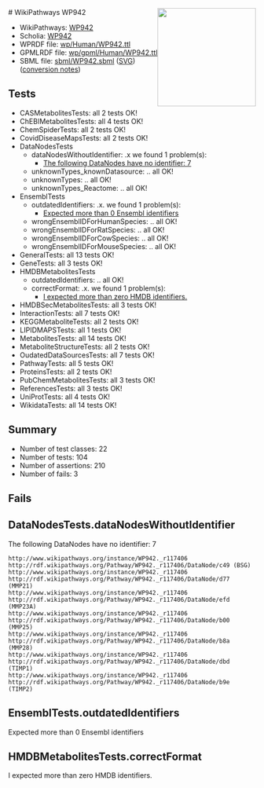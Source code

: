 <img style="float: right; width: 200px" src="../logo.png" />
# WikiPathways WP942

* WikiPathways: [WP942](https://identifiers.org/wikipathways:WP942)
* Scholia: [WP942](https://scholia.toolforge.org/wikipathways/WP942)
* WPRDF file: [wp/Human/WP942.ttl](../wp/Human/WP942.ttl)
* GPMLRDF file: [wp/gpml/Human/WP942.ttl](../wp/gpml/Human/WP942.ttl)
* SBML file: [sbml/WP942.sbml](../sbml/WP942.sbml) ([SVG](../sbml/WP942.svg)) ([conversion notes](../sbml/WP942.txt))

## Tests
* CASMetabolitesTests: all 2 tests OK!
* ChEBIMetabolitesTests: all 4 tests OK!
* ChemSpiderTests: all 2 tests OK!
* CovidDiseaseMapsTests: all 2 tests OK!
* DataNodesTests
    * dataNodesWithoutIdentifier: .x we found 1 problem(s):
        * [The following DataNodes have no identifier: 7](#d2d32fa6)
    * unknownTypes_knownDatasource: .. all OK!
    * unknownTypes: .. all OK!
    * unknownTypes_Reactome: .. all OK!
* EnsemblTests
    * outdatedIdentifiers: .x. we found 1 problem(s):
        * [Expected more than 0 Ensembl identifiers](#f44398b7)
    * wrongEnsemblIDForHumanSpecies: .. all OK!
    * wrongEnsemblIDForRatSpecies: .. all OK!
    * wrongEnsemblIDForCowSpecies: .. all OK!
    * wrongEnsemblIDForMouseSpecies: .. all OK!
* GeneralTests: all 13 tests OK!
* GeneTests: all 3 tests OK!
* HMDBMetabolitesTests
    * outdatedIdentifiers: .. all OK!
    * correctFormat: .x. we found 1 problem(s):
        * [I expected more than zero HMDB identifiers.](#ad154c1e)
* HMDBSecMetabolitesTests: all 3 tests OK!
* InteractionTests: all 7 tests OK!
* KEGGMetaboliteTests: all 2 tests OK!
* LIPIDMAPSTests: all 1 tests OK!
* MetabolitesTests: all 14 tests OK!
* MetaboliteStructureTests: all 2 tests OK!
* OudatedDataSourcesTests: all 7 tests OK!
* PathwayTests: all 5 tests OK!
* ProteinsTests: all 2 tests OK!
* PubChemMetabolitesTests: all 3 tests OK!
* ReferencesTests: all 3 tests OK!
* UniProtTests: all 4 tests OK!
* WikidataTests: all 14 tests OK!


## Summary

* Number of test classes: 22
* Number of tests: 104
* Number of assertions: 210
* Number of fails: 3

## Fails

<a name="d2d32fa6" />

## DataNodesTests.dataNodesWithoutIdentifier

The following DataNodes have no identifier: 7
```
http://www.wikipathways.org/instance/WP942._r117406 http://rdf.wikipathways.org/Pathway/WP942._r117406/DataNode/c49 (BSG)
http://www.wikipathways.org/instance/WP942._r117406 http://rdf.wikipathways.org/Pathway/WP942._r117406/DataNode/d77 (MMP21)
http://www.wikipathways.org/instance/WP942._r117406 http://rdf.wikipathways.org/Pathway/WP942._r117406/DataNode/efd (MMP23A)
http://www.wikipathways.org/instance/WP942._r117406 http://rdf.wikipathways.org/Pathway/WP942._r117406/DataNode/b00 (MMP25)
http://www.wikipathways.org/instance/WP942._r117406 http://rdf.wikipathways.org/Pathway/WP942._r117406/DataNode/b8a (MMP28)
http://www.wikipathways.org/instance/WP942._r117406 http://rdf.wikipathways.org/Pathway/WP942._r117406/DataNode/dbd (TIMP1)
http://www.wikipathways.org/instance/WP942._r117406 http://rdf.wikipathways.org/Pathway/WP942._r117406/DataNode/b9e (TIMP2)
```

<a name="f44398b7" />

## EnsemblTests.outdatedIdentifiers

Expected more than 0 Ensembl identifiers
<a name="ad154c1e" />

## HMDBMetabolitesTests.correctFormat

I expected more than zero HMDB identifiers.
